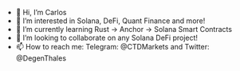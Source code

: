- 👋 Hi, I’m Carlos
- 👀 I’m interested in Solana, DeFi, Quant Finance and more!
- 🌱 I’m currently learning Rust -> Anchor -> Solana Smart Contracts
- 💞️ I’m looking to collaborate on any Solana DeFi project!
- 📫 How to reach me: Telegram: @CTDMarkets and Twitter: @DegenThales

<!---
cinojosa0705/cinojosa0705 is a ✨ special ✨ repository because its `README.md` (this file) appears on your GitHub profile.
You can click the Preview link to take a look at your changes.
--->
